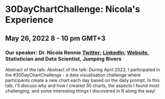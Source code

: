 # 30DayChartChallenge: Nicola's Experience

## May 26, 2022 8 - 10 pm GMT+3

### Our speaker: Dr. Nicola Rennie [Twitter](https://twitter.com/nrennie35); [LinkedIn](https://www.linkedin.com/in/nicola-rennie-076511b3/); [Website](https://nrennie.rbind.io/), Statistician and Data Scientist, Jumping Rivers

Abstract of the talk: Abstract of the talk: During April 2022, I participated in the #30DayChartChallenge - a data visualisation challenge where participants create a new chart each day based on the daily prompt. In this talk, I'll discuss why and how I created 30 charts, the aspects I found most challenging, and some interesting things I discovered in R along the way!
